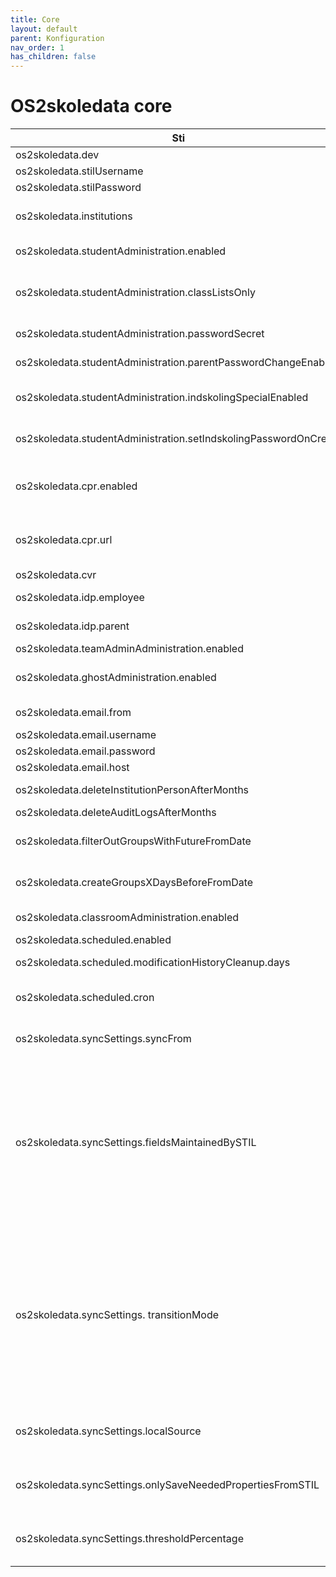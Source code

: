 ```yaml
---
title: Core
layout: default
parent: Konfiguration
nav_order: 1
has_children: false
---
```

# OS2skoledata core

| Sti | Beskrivelse | Standardværdi |
| --- | --- | --- |
| os2skoledata.dev | Aktiverer udviklingstilstand | false |
| os2skoledata.stilUsername | Brugernavn til STIL-login. |     |
| os2skoledata.stilPassword | Adgangskode til STIL-login. |     |
| os2skoledata.institutions | Liste over institutioner der synkroniseres. Institutionsnummer, type og evt en unik forkortelse | \[\] |
| os2skoledata.studentAdministration.enabled | Aktiverer administration af elevers kodeord og klasselister | false |
| os2skoledata.studentAdministration.classListsOnly | Gør det muligt at kunne tilgå klasselister, men slår kodeordsfunktionalitet fra. Kræver os2skoledata.studentAdministration.enabled = true | false |
| os2skoledata.studentAdministration.passwordSecret | Hemmelighed brugt til at danne adgangskoder. |     |
| os2skoledata.studentAdministration.parentPasswordChangeEnabled | Tillader forældre at ændre adgangskoder på deres egne børn | false |
| os2skoledata.studentAdministration.indskolingSpecialEnabled | Viser særligt skærmbillede, når der skal skiftes kodeord på elever i indskolingen. Her vælges to nemme ord og et tal | false |
| os2skoledata.studentAdministration.setIndskolingPasswordOnCreate | Sætter adgangskode automatisk ved nyoprettelse af indskolingselever i klienterne. | false |
| os2skoledata.cpr.enabled | Aktiverer opslag i CPR-service.<br><br>Denne bruges, hvis forældre logger ind, til at se hvilke elever, de må skifte kodeord på. | true |
| os2skoledata.cpr.url | URL til CPR-tjenesten. | [http://cprservice5.digital-identity.dk](http://cprservice5.digital-identity.dk/) |
| os2skoledata.cvr | Kommunens CVR-nummer. |     |
| os2skoledata.idp.employee | IDP-konfiguration for ansatte. Metadata og entityId. | {}  |
| os2skoledata.idp.parent | IDP-konfiguration for forældre. Metadata og entityId. | {}  |
| os2skoledata.teamAdminAdministration.enabled | Aktiverer administration af teams. | false |
| os2skoledata.ghostAdministration.enabled | Aktiverer understøttelse af brugere, der skal forblive aktive selvom de ikke længere er i STIL |     |
| os2skoledata.email.from | Afsenderadresse for e-mails sendt fra systemet. |     |
| os2skoledata.email.username | Brugernavn til e-mail server. |     |
| os2skoledata.email.password | Adgangskode til e-mail server. |     |
| os2skoledata.email.host | E-mailserverens hostnavn. |     |
| os2skoledata.deleteInstitutionPersonAfterMonths | Måneder før person slettes i databasen efter den ikke længere er i STIL. | 13  |
| os2skoledata.deleteAuditLogsAfterMonths | Måneder før AuditLogs slettes i databasen. | 13  |
| os2skoledata.filterOutGroupsWithFutureFromDate | Filtrér grupper med level 0 fra med fremtidig startdato. Det er kun level 0, der filtreres fra, da det ellers vil give problemer ved årsrul | false |
| os2skoledata.createGroupsXDaysBeforeFromDate | Dage før gruppens startdato den skal oprettes i klienterne. Hører sammen med indstillingen ovenfor. | 60  |
| os2skoledata.classroomAdministration.enabled | Aktiverer understøttelse af overdragelse og arkivering af Google Classrooms. | false |
| os2skoledata.scheduled.enabled | Aktiverer planlagt synkronisering. | false |
| os2skoledata.scheduled.modificationHistoryCleanup.days | Hvor mange dage der skal gemmes ændringshistorik fra | 90  |
| os2skoledata.scheduled.cron | Cron udtryk for hvornår der skal hentes data fra STIL. Som standard en gang om dagen. Kan ændres til op til fire gange om dagen. |     |
| os2skoledata.syncSettings.syncFrom | Beskriver hvorfra der loades data ind i OS2skoledata. Mulige værdier: STIL, API_AND_STIL | STIL |
| os2skoledata.syncSettings.fieldsMaintainedBySTIL | Udfyldes kun hvis syncFrom er API_AND_STIL. Beskriver hvilke felter, der vedligeholdes af STIL. De resterende er vedligeholdt via API. Mulige værdier:  <br>UNI_LOGIN,<br><br>GROUP_IDS,<br><br>NAME_PROTECTED,<br><br>ALIAS_FIRST_NAME,<br><br>ALIAS_FAMILY_NAME | \[\] |
| os2skoledata.syncSettings. transitionMode | Kan sættes hvis syncFrom er API_AND_STIL.  <br>Hvis syncFrom er API_AND_STIL, tillader vi normalt ikke, at STIL opretter og sletter brugere,<br><br>men det kan være nødvendigt ved den første indlæsning eller under en testperiode, når kommunen implementerer mod import-API'et.<br><br>Hvis transitionMode er true, tillader vi, at STIL opretter alle brugere og sletter brugere, hvor source er forskellig fra localSource. Ingen opdateringer. | false |
| os2skoledata.syncSettings.localSource | Den source der normal sættes på brugere indlæst via indlæsnings-API’et. Bruges så til at sikre at vi ikke sletter brugere fra localSource hvis transitionMode er true. | local |
| os2skoledata.syncSettings.onlySaveNeededPropertiesFromSTIL | Gemmer kun felter fra STIL i databasen, som bruges af OS2skoledata. Det vil sige at fx kontaktpersoner og adresser ikke gemmes, hvis denne indstilling sættes til true. | false |
| os2skoledata.syncSettings.thresholdPercentage | Den procentsats i decimal tal, der skal til før en ændring i antallet af personer tilknyttet en institution, registreres som en stor ændring. | 0.5 (50%) |